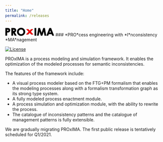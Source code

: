 ```yaml
---
title: "Home"
permalink: /releases
---
```


<img src="https://raw.githubusercontent.com/proxima-tools/proxima-tools.github.io/main/artwork/logo.png" width="160">
### *PRO*cess engineering with *I*nconsistency *MA*nagement

[![License](https://img.shields.io/badge/License-EPL--2.0-ce03fc.svg)](https://opensource.org/licenses/EPL-2.0)

PROxIMA is a process modeling and simulation framework. It enables the optimization of the modeled processes for semantic inconsistencies.

The features of the framework include:
 -  A visual process modeler based on the FTG+PM formalism that enables the modeling processes along with a formalism transformation graph as its strong type system.
 -  A fully modeled process enactment module.
 -  A process simulation and optimization module, with the ability to rewrite the process.
 -  The catalogue of inconsistency patterns and the catalogue of management patterns is fully extensible.


We are gradually migrating PROxIMA. The first public release is tentatively scheduled for Q1/2021.

